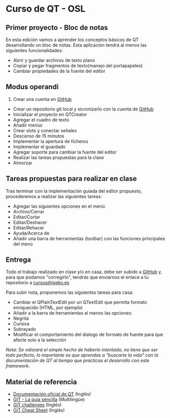Curso de QT - OSL
====

Primer proyecto - Bloc de notas
----

En esta edición vamos a aprender los conceptos básicos de QT desarrollando un bloc de notas.
Esta aplicación tendrá al menos las siguientes funcionalidades:

* Abrir y guardar archivos de texto plano
* Copiar y pegar fragmentos de texto(manejo del portapapeles)
* Cambiar propiedades de la fuente del editor

Modus operandi
----

1. Crear una cuenta en [GitHub]
* Crear un repositorio git local y sicronizarlo con la cuenta de [GitHub]
* Inicializar el proyecto en QTCreator
* Agregar el cuadro de texto
* Añadir menús
* Crear slots y conectar señales
* Descanso de 15 minutos
* Implementar la apertura de ficheros
* Implementar el guardado
* Agregar soporte para cambiar la fuente del editor
* Realizar las tareas propuestas para la clase
* Almorzar

Tareas propuestas para realizar en clase
----

Tras terminar con la implementación guiada del editor propuesto, procederemos a realizar las siguientes tareas:

* Agregar las siguientes opciones en el menú:
 * Archivo/Cerrar
 * Editar/Cortar
 * Editar/Deshacer
 * Editar/Rehacer
 * Ayuda/Acerca de
* Añadir una barra de herramientas (toolbar) con las funciones principales del menú

Entrega
----

Todo el trabajo realizado en clase y/o en casa, debe ser subido a [GitHub] y, para que podamos "corregirlo", tendrás que enviarnos el enlace a tu repositorio a [cursos@igeko.es]

Para subir nota, proponemos las siguientes tareas para casa:

* Cambiar el QPlainTextEdit por un QTextEdit que permita formato enriquecido (HTML, por ejemplo)
* Añadir a la barra de herramientas al menos las opciones:
 * Negrita
 * Cursiva
 * Subrayado
* Modificar el comportamiento del dialogo de formato de fuente para que afecte solo a la selección

*Nota: Se valorará el simple hecho de haberlo intentado, no tiene que ser todo perfecto, lo importante es que aprendas a "buscarte la vida" con la documentación de QT al tiempo que practicas el desarrollo con este framework.* 

Material de referencia
----

* [Documentación oficial de QT] (Inglés)
* [GIT - La guía sencilla] (Multilingüe)
* [GIT challenges] (Inglés)
* [GIT Cheat Sheet] (Inglés)


[Documentación oficial de QT]:http://qt-project.org/doc/
[GIT challenges]:http://try.github.io/levels/1/challenges/1
[GIT Cheat Sheet]:http://www.cheat-sheets.org/saved-copy/git-cheat-sheet.pdf
[GIT - La guía sencilla]:http://rogerdudler.github.io/git-guide/index.es.html
[GitHub]:https://github.com
[cursos@igeko.es]:mailto:cursos@igeko.es
